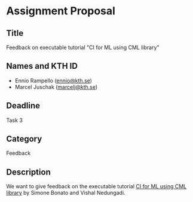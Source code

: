 # Assignment Proposal

## Title

Feedback on executable tutorial "CI for ML using CML library"

## Names and KTH ID

- Ennio Rampello (ennio@kth.se)
- Marcel Juschak (marcelj@kth.se)

## Deadline

Task 3

## Category

Feedback

## Description

We want to give feedback on the executable tutorial [CI for ML using CML library](https://github.com/KTH/devops-course/pull/1879) by Simone Bonato and Vishal Nedungadi.
